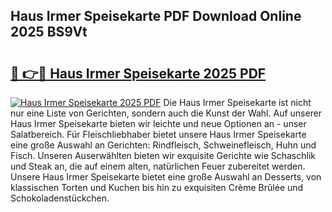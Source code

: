 ## Haus Irmer Speisekarte PDF Download Online 2025 BS9Vt

# <h2><a href="http://gccl59h.nevu.top/?p=Haus+Irmer+Speisekarte">🔗 👉🔴 Haus Irmer Speisekarte 2025 PDF</a></h2>

[![Haus Irmer Speisekarte 2025 PDF](https://i.imgur.com/dBaPXMq.png)](http://gccl59h.nevu.top/?p=Haus+Irmer+Speisekarte)
Die Haus Irmer Speisekarte ist nicht nur eine Liste von Gerichten, sondern auch die Kunst der Wahl. Auf unserer Haus Irmer Speisekarte bieten wir leichte und neue Optionen an - unser Salatbereich. Für Fleischliebhaber bietet unsere Haus Irmer Speisekarte eine große Auswahl an Gerichten: Rindfleisch, Schweinefleisch, Huhn und Fisch. Unseren Auserwählten bieten wir exquisite Gerichte wie Schaschlik und Steak an, die auf einem alten, natürlichen Feuer zubereitet werden. Unsere Haus Irmer Speisekarte bietet eine große Auswahl an Desserts, von klassischen Torten und Kuchen bis hin zu exquisiten Crème Brûlée und Schokoladenstückchen.
